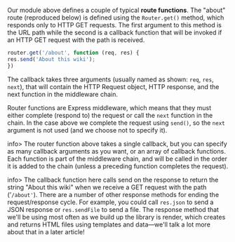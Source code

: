 Our module above defines a couple of typical **route functions**. The "about" route (reproduced below) is defined using the `Router.get()` method, which responds only to HTTP GET requests. The first argument to this method is the URL path while the second is a callback function that will be invoked if an HTTP GET request with the path is received.

```js
router.get('/about', function (req, res) {
res.send('About this wiki');
})
```

The callback takes three arguments (usually named as shown: `req`, `res`, `next`), that will contain the HTTP Request object, HTTP response, and the next function in the middleware chain.

Router functions are Express middleware, which means that they must either complete (respond to) the request or call the `next` function in the chain. In the case above we complete the request using `send()`, so the `next` argument is not used (and we choose not to specify it).

info> The  router function above takes a single callback, but you can specify as many callback arguments as you want, or an array of callback functions. Each function is part of the middleware chain, and will be called in the order it is added to the chain (unless a preceding function completes the request).

info> The callback function here calls send on the response to return the string "About this wiki" when we receive a GET request with the path ('`/about'`). There are a number of other response methods for ending the request/response cycle. For example, you could call `res.json` to send a JSON response or `res.sendFile` to send a file. The response method that we'll be using most often as we build up the library is render, which creates and returns HTML files using templates and data—we'll talk a lot more about that in a later article!
